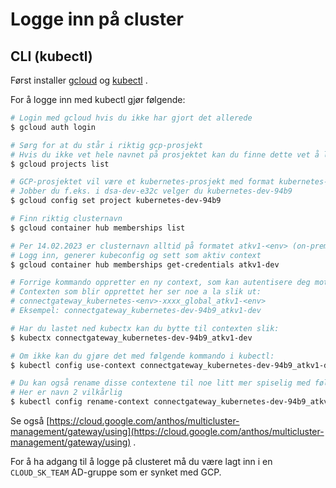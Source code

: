 # Logge inn på cluster
## CLI (kubectl)

Først installer [gcloud](https://cloud.google.com/sdk/docs/install) og [kubectl](https://cloud.google.com/sdk/docs/components#managing_components) .

For å logge inn med kubectl gjør følgende:

```bash
# Login med gcloud hvis du ikke har gjort det allerede
$ gcloud auth login

# Sørg for at du står i riktig gcp-prosjekt
# Hvis du ikke vet hele navnet på prosjektet kan du finne dette vet å liste prosjekter
$ gcloud projects list

# GCP-prosjektet vil være et kubernetes-prosjekt med format kubernetes-<env>-xxxx
# Jobber du f.eks. i dsa-dev-e32c velger du kubernetes-dev-94b9
$ gcloud config set project kubernetes-dev-94b9

# Finn riktig clusternavn
$ gcloud container hub memberships list

# Per 14.02.2023 er clusternavn alltid på formatet atkv1-<env> (on-premise)
# Logg inn, generer kubeconfig og sett som aktiv context
$ gcloud container hub memberships get-credentials atkv1-dev

# Forrige kommando oppretter en ny context, som kan autentisere deg mot clusteret
# Contexten som blir opprettet her ser noe a la slik ut:
# connectgateway_kubernetes-<env>-xxxx_global_atkv1-<env>
# Eksempel: connectgateway_kubernetes-dev-94b9_atkv1-dev

# Har du lastet ned kubectx kan du bytte til contexten slik:
$ kubectx connectgateway_kubernetes-dev-94b9_atkv1-dev

# Om ikke kan du gjøre det med følgende kommando i kubectl:
$ kubectl config use-context connectgateway_kubernetes-dev-94b9_atkv1-dev

# Du kan også rename disse contextene til noe litt mer spiselig med følgende kommando
# Her er navn 2 vilkårlig
$ kubectl config rename-context connectgateway_kubernetes-dev-94b9_atkv1-dev atkv1-dev
```

Se også [https://cloud.google.com/anthos/multicluster-management/gateway/using](https://cloud.google.com/anthos/multicluster-management/gateway/using) .

For å ha adgang til å logge på clusteret må du være lagt inn i en `CLOUD_SK_TEAM` AD-gruppe som er synket med GCP.

